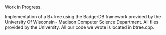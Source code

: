 Work in Progress.

Implementation of a B+ tree using the BadgerDB framework provided by the University Of Wisconsin - Madison Computer Science Department. All files provided by the University. All our code we wrote is located in btree.cpp.
